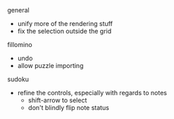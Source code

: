 general
- unify more of the rendering stuff
- fix the selection outside the grid

fillomino
- undo
- allow puzzle importing

sudoku
- refine the controls, especially with regards to notes
  - shift-arrow to select
  - don't blindly flip note status
